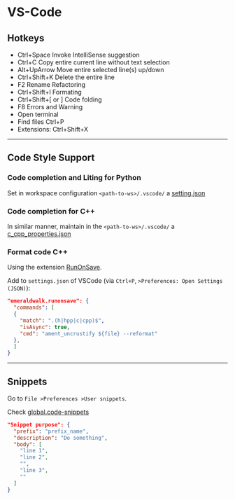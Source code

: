 # VS-Code

## Hotkeys

- Ctrl+Space        Invoke IntelliSense suggestion
- Ctrl+C            Copy entire current line without text selection
- Alt+UpArrow       Move entire selected line(s) up/down
- Ctrl+Shift+K      Delete the entire line
- F2                Rename Refactoring
- Ctrl+Shift+I      Formating
- Ctrl+Shift+[ or ] Code folding
- F8                Errors and Warning
- Open terminal
- Find files Ctrl+P
- Extensions: Ctrl+Shift+X

-------

## Code Style Support

### Code completion and Liting for Python

Set in workspace configuration `<path-to-ws>/.vscode/` a [setting.json](settings.json)

### Code completion for C++

In similar manner, maintain in the `<path-to-ws>/.vscode/` a [c_cpp_properties.json](c_cpp_properties.json)

### Format code C++

Using the extension [RunOnSave](https://marketplace.visualstudio.com/items?itemName=emeraldwalk.RunOnSave).

Add to `settings.json` of VSCode (via `Ctrl+P`, `>Preferences: Open Settings (JSON)`):

```json
"emeraldwalk.runonsave": {
  "commands": [
  {
    "match": ".(h|hpp|c|cpp)$",
    "isAsync": true,
    "cmd": "ament_uncrustify ${file} --reformat"
  },
  ]
}
```

-------

## Snippets

Go to `File >Preferences >User snippets`.

Check [global.code-snippets](global.code-snippets)

```json
"Snippet purpose": {
  "prefix": "prefix_name",
  "description": "Do something",
  "body": [
    "line 1",
    "line 2",
    "",
    "line 3",
    ""
  ]
}
```
